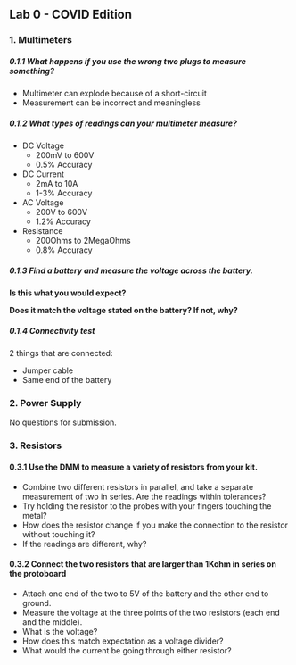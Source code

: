 ## Lab 0 - COVID Edition

### 1. Multimeters

##### 0.1.1 What happens if you use the wrong two plugs to measure something? ​

- Multimeter can explode because of a short-circuit
- Measurement can be incorrect and meaningless

##### 0.1.2 What types of readings can your multimeter measure? 

- DC Voltage
	- 200mV to 600V
	- 0.5% Accuracy
- DC Current
	- 2mA to 10A
	- 1-3% Accuracy
- AC Voltage
	- 200V to 600V
	- 1.2% Accuracy
- Resistance
	- 200Ohms to 2MegaOhms
	- 0.8% Accuracy

##### 0.1.3 Find a battery and measure the voltage across the battery. 

**Is this what you would expect?**

**Does it match the voltage stated on the battery? If not, why?**

##### 0.1.4 Connectivity test 

2 things that are connected:

- Jumper cable 
- Same end of the battery


### 2. Power Supply

No questions for submission.

### 3. Resistors

#### 0.3.1 Use the DMM to measure a variety of resistors from your kit. 

- Combine two different resistors in parallel, and take a separate measurement of two in series. Are the readings within tolerances? 
- Try holding the resistor to the probes with your fingers touching the metal? 
- How does the resistor change if you make the connection to the resistor without touching it? 
- If the readings are different, why?

#### 0.3.2 Connect the two resistors that are larger than 1Kohm in series on the protoboard

- Attach one end of the two to 5V of the battery and the other end to ground. 
- Measure the voltage at the three points of the two resistors (each end and the middle). 
- What is the voltage? 
- How does this match expectation as a voltage divider? 
- What would the current be going through either resistor?